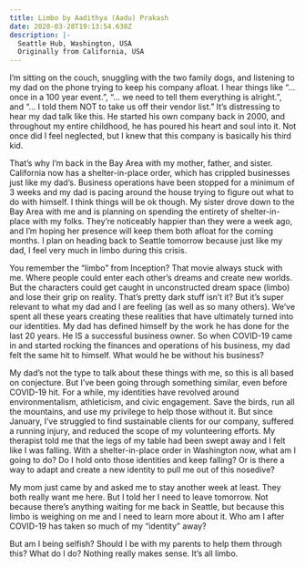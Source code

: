 ```yaml
---
title: Limbo by Aadithya (Aadu) Prakash
date: 2020-03-28T19:13:54.638Z
description: |-
  Seattle Hub, Washington, USA
  Originally from California, USA
---
```

I’m sitting on the couch, snuggling with the two family dogs, and listening to my dad on the phone trying to keep his company afloat. I hear things like “... once in a 100 year event.”, “... we need to tell them everything is alright.”, and “... I told them NOT to take us off their vendor list.” It’s distressing to hear my dad talk like this. He started his own company back in 2000, and throughout my entire childhood, he has poured his heart and soul into it. Not once did I feel neglected, but I knew that this company is basically his third kid.

That’s why I’m back in the Bay Area with my mother, father, and sister. California now has a shelter-in-place order, which has crippled businesses just like my dad’s. Business operations have been stopped for a minimum of 3 weeks and my dad is pacing around the house trying to figure out what to do with himself. I think things will be ok though. My sister drove down to the Bay Area with me and is planning on spending the entirety of shelter-in-place with my folks. They’re noticeably happier than they were a week ago, and I’m hoping her presence will keep them both afloat for the coming months. I plan on heading back to Seattle tomorrow because just like my dad, I feel very much in limbo during this crisis.

You remember the “limbo” from Inception? That movie always stuck with me. Where people could enter each other’s dreams and create new worlds. But the characters could get caught in unconstructed dream space (limbo) and lose their grip on reality. That’s pretty dark stuff isn’t it? But it’s super relevant to what my dad and I are feeling (as well as so many others). We’ve spent all these years creating these realities that have ultimately turned into our identities. My dad has defined himself by the work he has done for the last 20 years. He IS a successful business owner. So when COVID-19 came in and started rocking the finances and operations of his business, my dad felt the same hit to himself. What would he be without his business?

My dad’s not the type to talk about these things with me, so this is all based on conjecture. But I’ve been going through something similar, even before COVID-19 hit. For a while, my identities have revolved around environmentalism, athleticism, and civic engagement. Save the birds, run all the mountains, and use my privilege to help those without it. But since January, I’ve struggled to find sustainable clients for our company, suffered a running injury, and reduced the scope of my volunteering efforts. My therapist told me that the legs of my table had been swept away and I felt like I was falling. With a shelter-in-place order in Washington now, what am I going to do? Do I hold onto those identities and keep falling? Or is there a way to adapt and create a new identity to pull me out of this nosedive?

My mom just came by and asked me to stay another week at least. They both really want me here. But I told her I need to leave tomorrow. Not because there’s anything waiting for me back in Seattle, but because this limbo is weighing on me and I need to learn more about it. Who am I after COVID-19 has taken so much of my “identity” away?

But am I being selfish? Should I be with my parents to help them through this? What do I do? Nothing really makes sense. It’s all limbo.
